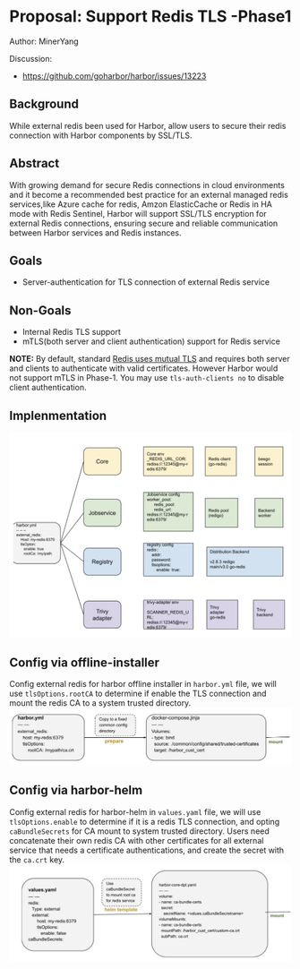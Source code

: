 # Proposal: Support Redis TLS -Phase1

Author: MinerYang

Discussion:
* https://github.com/goharbor/harbor/issues/13223


## Background
While external redis been used for Harbor, allow users to secure their redis connection with Harbor components by SSL/TLS. 

## Abstract
With growing demand for secure Redis connections in cloud environments and it become a recommended best practice for an external managed redis services,like Azure cache for redis, Amzon ElasticCache or Redis in HA mode with Redis Sentinel, Harbor will support SSL/TLS encryption for external Redis connections, ensuring secure and reliable communication between Harbor services and Redis instances.

## Goals
- Server-authentication for TLS connection of external Redis service

## Non-Goals
- Internal Redis TLS support
- mTLS(both server and client authentication) support for Redis service

**NOTE:**
By default, standard [Redis uses mutual TLS](https://redis.io/docs/latest/operate/oss_and_stack/management/security/encryption/) and requires both server and clients to authenticate with valid certificates. However Harbor would not support mTLS in Phase-1. You may use `tls-auth-clients no` to disable client authentication.

## Implenmentation
![redisTLS_compts](../images/redis-tls/compts-impl.png)

## Config via offline-installer
Config external redis for harbor offline installer in `harbor.yml` file, we will use `tlsOptions.rootCA` to determine if enable the TLS connection and mount the redis CA to a system trusted directory.
![redisTLS_compts](../images/redis-tls/offline-installer-config.png)


## Config via harbor-helm
Config external redis for harbor-helm in `values.yaml` file, we will use `tlsOptions.enable` to determine if it is a redis TLS connection, and opting `caBundleSecrets` for CA mount to system trusted directory. Users need concatenate their own redis CA with other certificates for all external service that needs a certificate authentications, and create the secret with the `ca.crt` key. 
![redisTLS_compts](../images/redis-tls/harbor-helm-config.png)